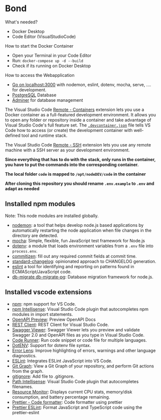 # Bond

What's needed?
- Docker Desktop
- Code Editor (VisualStudioCode)

How to start the Docker Container
- Open your Terminal in your Code Editor
- Run: `docker-compose up -d --build`
- Check if its running on Docker Desktop

How to access the Webapplication
- [Go on localhost:3000](http://localhost:3000/) with nodemon, eslint, dotenv, mocha, serve, .... for development.
- [PostgreSQL](https://www.postgresql.org/) Database
- [Adminer](https://www.adminer.org/) for database management

The Visual Studio Code [Remote - Containers](https://marketplace.visualstudio.com/items?itemName=ms-vscode-remote.remote-containers) extension lets you use a Docker container as a full-featured development environment. It allows you to open any folder or repository inside a container and take advantage of Visual Studio Code's full feature set. The [`.devcontainer.json`](./.devcontainer.json) file tells VS Code how to access (or create) the development container with well-defined tool and runtime stack.

The Visual Studio Code [Remote - SSH](https://marketplace.visualstudio.com/items?itemName=ms-vscode-remote.remote-containers) extension lets you use any remote machine with a SSH server as your development environment.

**Since everything that has to do with the stack, only runs in the container, you have to put the commands into the corresponding container.**

**The local folder `code` is mapped to `/opt/nodeDEV/code` in the container**

**After cloning this repository you should rename `.env.example` to `.env` and adapt as needed**

## Installed npm modules

Note: This node modules are installed globally.

- [nodemon](https://www.npmjs.com/package/nodemon): a tool that helps develop node.js based applications by automatically restarting the node application when file changes in the directory are detected.
- [mocha](https://www.npmjs.com/package/mocha): Simple, flexible, fun JavaScript test framework for Node.js
- [dotenv](https://www.npmjs.com/package/dotenv): a module that loads environment variables from a `.env` file into `process.env`.
- [commitizen](https://www.npmjs.com/package/commitizen): fill out any required commit fields at commit time.
- [standard-changelog](https://www.npmjs.com/package/standard-changelog): opinionated approach to CHANGELOG generation.
- [eslint](https://www.npmjs.com/package/eslint) a tool for identifying and reporting on patterns found in ECMAScript/JavaScript code.
- [db-migrate db-migrate-pg](https://www.npmjs.com/package/db-migrate): Database migration framework for node.js.

## Installed vscode extensions

- [npm](https://marketplace.visualstudio.com/items?itemName=eg2.vscode-npm-script): npm support for VS Code.
- [npm Intellisense](https://marketplace.visualstudio.com/items?itemName=christian-kohler.npm-intellisense): Visual Studio Code plugin that autocompletes npm modules in import statements.
- [OpenAPI Preview](https://marketplace.visualstudio.com/items?itemName=zoellner.openapi-preview): Preview OpenAPI Docs
- [REST Client](https://marketplace.visualstudio.com/items?itemName=humao.rest-client): REST Client for Visual Studio Code.
- [Swagger Viewer](https://marketplace.visualstudio.com/items?itemName=Arjun.swagger-viewer): Swagger Viewer lets you preview and validate Swagger 2.0 and OpenAPI files as you type in Visual Studio Code.
- [Code Runner](https://marketplace.visualstudio.com/items?itemName=formulahendry.code-runner): Run code snippet or code file for multiple languages.
- [DotENV](https://marketplace.visualstudio.com/items?itemName=mikestead.dotenv): Support for dotenv file syntax.
- [Error Lens](https://marketplace.visualstudio.com/items?itemName=usernamehw.errorlens): Improve highlighting of errors, warnings and other language diagnostics.
- [ESLint](https://marketplace.visualstudio.com/items?itemName=dbaeumer.vscode-eslint): Integrates ESLint JavaScript into VS Code.
- [Git Graph](https://marketplace.visualstudio.com/items?itemName=mhutchie.git-graph): View a Git Graph of your repository, and perform Git actions from the graph.
- [gitignore](https://marketplace.visualstudio.com/items?itemName=michelemelluso.gitignore): Add file to .gitignore.
- [Path Intellisense](https://marketplace.visualstudio.com/items?itemName=christian-kohler.path-intellisense): Visual Studio Code plugin that autocompletes filenames.
- [Resource Monitor](https://marketplace.visualstudio.com/items?itemName=mutantdino.resourcemonitor): Displays current CPU stats, memory/disk consumption, and battery percentage remaining.
- [Prettier - Code formatter](https://marketplace.visualstudio.com/items?itemName=esbenp.prettier-vscode): Code formatter using prettier
- [Prettier ESLint](https://marketplace.visualstudio.com/items?itemName=rvest.vs-code-prettier-eslint): Format JavaScript and TypeScript code using the prettier-eslint
